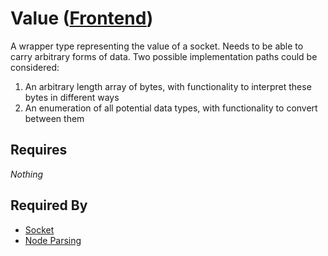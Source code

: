 # Value ([Frontend](../frontend.md))

A wrapper type representing the value of a socket. Needs to be able to carry arbitrary forms of data. Two possible implementation paths could be considered:

1. An arbitrary length array of bytes, with functionality to interpret these bytes in different ways
2. An enumeration of all potential data types, with functionality to convert between them

## Requires

*Nothing*

## Required By

- [Socket](./socket.md)
- [Node Parsing](../node_file_format_frontend/parsing/node_parsing_frontend_v1.md)
